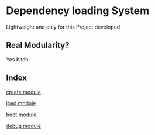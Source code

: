 # Dependency loading System

Lightweight and only for this Project developed

## Real Modularity?

Yes bitch!

## Index

[create module](create_module.md)

[load module](load_module.md)

[boot module](boot_module.md)

[debug module](debug_module.md)
